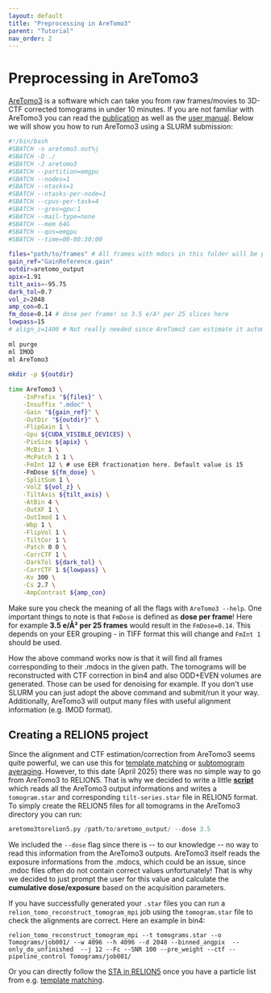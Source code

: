 ```yaml
---
layout: default
title: "Preprocessing in AreTomo3"
parent: "Tutorial"
nav_order: 2
---
```


# Preprocessing in AreTomo3

[AreTomo3](https://github.com/czimaginginstitute/AreTomo3) is a software which can take you from raw frames/movies to 3D-CTF corrected tomograms in under 10 minutes. If you are not familiar with AreTomo3 you can read the [publication](https://www.biorxiv.org/content/10.1101/2025.03.11.642690v1) as well as the [user manual](https://github.com/czimaginginstitute/AreTomo3/tree/main/docs). Below we will show you how to run AreTomo3 using a SLURM submission:

```bash
#!/bin/bash
#SBATCH -o aretomo3.out%j
#SBATCH -D ./
#SBATCH -J aretomo3
#SBATCH --partition=emgpu
#SBATCH --nodes=1
#SBATCH --ntasks=1
#SBATCH --ntasks-per-node=1
#SBATCH --cpus-per-task=4
#SBATCH --gres=gpu:1
#SBATCH --mail-type=none
#SBATCH --mem 64G
#SBATCH --qos=emgpu
#SBATCH --time=00-00:30:00
 
files="path/to/frames" # All frames with mdocs in this folder will be processed. Can also specify only one Position_X tilt series.
gain_ref="GainReference.gain"
outdir=aretomo_output
apix=1.91
tilt_axis=-95.75
dark_tol=0.7
vol_z=2048
amp_con=0.1
fm_dose=0.14 # dose per frame! so 3.5 e/A² per 25 slices here
lowpass=15
# align_z=1400 # Not really needed since AreTomo3 can estimate it automatically
 
ml purge
ml IMOD
ml AreTomo3
 
mkdir -p ${outdir}
 
time AreTomo3 \
    -InPrefix "${files}" \
    -Insuffix ".mdoc" \
    -Gain "${gain_ref}" \
    -OutDir "${outdir}" \
    -FlipGain 1 \
    -Gpu ${CUDA_VISIBLE_DEVICES} \
    -PixSize ${apix} \
    -McBin 1 \
    -McPatch 1 1 \
    -FmInt 12 \ # use EER fractionation here. Default value is 15
    -FmDose ${fm_dose} \
    -SplitSum 1 \
    -VolZ ${vol_z} \
    -TiltAxis ${tilt_axis} \
    -AtBin 4 \
    -OutXF 1 \
    -OutImod 1 \
    -Wbp 1 \
    -FlipVol 1 \
    -TiltCor 1 \
    -Patch 0 0 \
    -CorrCTF 1 \
    -DarkTol ${dark_tol} \
    -CorrCTF 1 ${lowpass} \
    -Kv 300 \
    -Cs 2.7 \
    -AmpContrast ${amp_con}
```

Make sure you check the meaning of all the flags with `AreTomo3 --help`. One important things to note is that `FmDose` is defined as **dose per frame**! Here for example **3.5 e/Å² per 25 frames** would result in the `FmDose=0.14`. This depends on your EER grouping - in TIFF format this will change and `FmInt 1` should be used.

How the above command works now is that it will find all frames corresponding to their .mdocs in the given path. The tomograms will be reconstructed with CTF correction in bin4 and also ODD+EVEN volumes are generated. Those can be used for denoising for example. If you don't use SLURM you can just adopt the above command and submit/run it your way. Additionally, AreTomo3 will output many files with useful alignment information (e.g. IMOD format).

## Creating a RELION5 project

Since the alignment and CTF estimation/correction from AreTomo3 seems quite powerful, we can use this for [template matching](/03-tutorial/04-template-matching/#at3tm) or [subtomogram averaging](/03-tutorial/05-sta-in-relion5/). However, to this date (April 2025) there was no simple way to go from AreTomo3 to RELION5. That is why we decided to write a little **[script](https://github.com/Phaips/aretomo3torelion5)** which reads all the AreTomo3 output informations and writes a `tomogram.star` and corresponding `tilt-series.star` file in RELION5 format. To simply create the RELION5 files for all tomograms in the AreTomo3 directory you can run:

```python
aretomo3torelion5.py /path/to/aretomo_output/ --dose 3.5
```
We included the `--dose` flag since there is -- to our knowledge -- no way to read this information from the AreTomo3 outputs. AreTomo3 itself reads the exposure informations from the .mdocs, which could be an issue, since .mdoc files often do not contain correct values unfortunately! That is why we decided to just prompt the user for this value and calculate the **cumulative dose/exposure** based on the acquisition parameters.

If you have successfully generated your `.star` files you can run a `relion_tomo_reconstruct_tomogram_mpi` job using the `tomogram.star` file to check the alignments are correct. Here an example in bin4:

```
relion_tomo_reconstruct_tomogram_mpi --t tomograms.star --o Tomograms/job001/ --w 4096 --h 4096 --d 2048 --binned_angpix  --only_do_unfinished  --j 12 --Fc --SNR 100 --pre_weight --ctf --pipeline_control Tomograms/job001/
```

Or you can directly follow the [STA in RELION5](/03-tutorial/05-sta-in-relion5/) once you have a particle list from e.g. [template matching](/03-tutorial/04-template-matching/).






